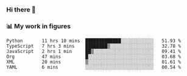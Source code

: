 ### Hi there 👋

### 📊 My work in figures

<!--START_SECTION:waka-->

```text
Python       11 hrs 10 mins  █████████████░░░░░░░░░░░░   51.93 %
TypeScript   7 hrs 3 mins    ████████▒░░░░░░░░░░░░░░░░   32.78 %
JavaScript   2 hrs 1 min     ██▒░░░░░░░░░░░░░░░░░░░░░░   09.41 %
Org          47 mins         █░░░░░░░░░░░░░░░░░░░░░░░░   03.68 %
XML          20 mins         ▒░░░░░░░░░░░░░░░░░░░░░░░░   01.61 %
YAML         6 mins          ░░░░░░░░░░░░░░░░░░░░░░░░░   00.54 %
```

<!--END_SECTION:waka-->
